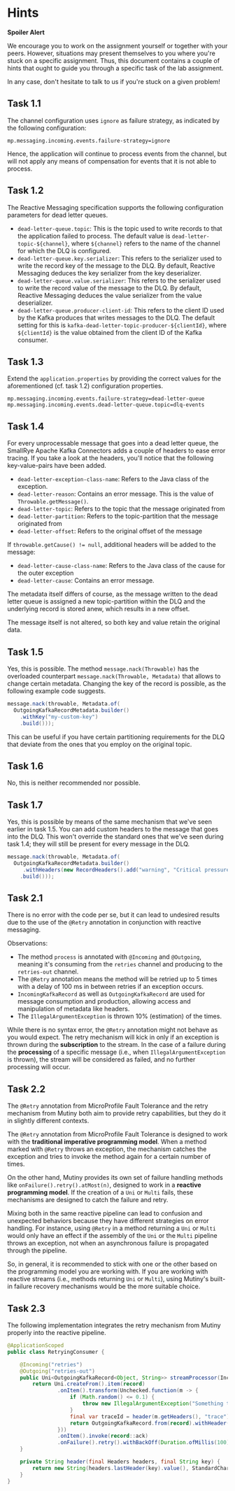 # Hints

**Spoiler Alert**

We encourage you to work on the assignment yourself or together with your peers. However, situations may present themselves to you where you're stuck on a specific assignment. Thus, this document contains a couple of hints that ought to guide you through a specific task of the lab assignment.

In any case, don't hesitate to talk to us if you're stuck on a given problem!

## Task 1.1

The channel configuration uses `ignore` as failure strategy, as indicated by the following configuration:

```properties
mp.messaging.incoming.events.failure-strategy=ignore
```

Hence, the application will continue to process events from the channel, but will not apply any means of compensation for events that it is not able to process.

## Task 1.2

The Reactive Messaging specification supports the following configuration parameters for dead letter queues.

* `dead-letter-queue.topic`: This is the topic used to write records to that the application failed to process. The default value is `dead-letter-topic-${channel}`, where `${channel}` refers to the name of the channel for which the DLQ is configured.
* `dead-letter-queue.key.serializer`: This refers to the serializer used to write the record key of the message to the DLQ. By default, Reactive Messaging deduces the key serializer from the key deserializer.
* `dead-letter-queue.value.serializer`: This refers to the serializer used to write the record value of the message to the DLQ. By default, Reactive Messaging deduces the value serializer from the value deserializer.
* `dead-letter-queue.producer-client-id`: This refers to the client ID used by the Kafka produces that writes messages to the DLQ. The default setting for this is `kafka-dead-letter-topic-producer-${clientId}`, where `${clientId}` is the value obtained from the client ID of the Kafka consumer.

## Task 1.3

Extend the `application.properties` by providing the correct values for the aforementioned (cf. task 1.2) configuration properties.

```properties
mp.messaging.incoming.events.failure-strategy=dead-letter-queue
mp.messaging.incoming.events.dead-letter-queue.topic=dlq-events
```

## Task 1.4

For every unprocessable message that goes into a dead letter queue, the SmallRye Apache Kafka Connectors adds a couple of headers to ease error tracing. If you take a look at the headers, you'll notice that the following key-value-pairs have been added.

* `dead-letter-exception-class-name`: Refers to the Java class of the exception.
* `dead-letter-reason`: Contains an error message. This is the value of `Throwable.getMessage()`.
* `dead-letter-topic`: Refers to the topic that the message originated from
* `dead-letter-partition`: Refers to the topic-partition that the message originated from
* `dead-letter-offset`: Refers to the original offset of the message

If `throwable.getCause() != null`, additional headers will be added to the message:

* `dead-letter-cause-class-name`: Refers to the Java class of the cause for the outer exception
* `dead-letter-cause`: Contains an error message.

The metadata itself differs of course, as the message written to the dead letter queue is assigned a new topic-partition within the DLQ and the underlying record is stored anew, which results in a new offset.

The message itself is not altered, so both key and value retain the original data.

## Task 1.5

Yes, this is possible. The method `message.nack(Throwable)` has the overloaded counterpart `message.nack(Throwable, Metadata)` that allows to change certain metadata. Changing the key of the record is possible, as the following example code suggests.

```java
message.nack(throwable, Metadata.of(
  OutgoingKafkaRecordMetadata.builder()
    .withKey("my-custom-key")
    .build()));
```

This can be useful if you have certain partitioning requirements for the DLQ that deviate from the ones that you employ on the original topic.

## Task 1.6

No, this is neither recommended nor possible.

## Task 1.7

Yes, this is possible by means of the same mechanism that we've seen earlier in task 1.5. You can add custom headers to the message that goes into the DLQ. This won't override the standard ones that we've seen during task 1.4; they will still be present for every message in the DLQ.

```java
message.nack(throwable, Metadata.of(
  OutgoingKafkaRecordMetadata.builder()
     .withHeaders(new RecordHeaders().add("warning", "Critical pressure loss!".getBytes(StandardCharsets.UTF_8)))
    .build()));
```

## Task 2.1

There is no error with the code per se, but it can lead to undesired results due to the use of the `@Retry` annotation in conjunction with reactive messaging.

Observations:

* The method `process` is annotated with `@Incoming` and `@Outgoing`, meaning it's consuming from the `retries` channel and producing to the `retries-out` channel.
* The `@Retry` annotation means the method will be retried up to 5 times with a delay of 100 ms in between retries if an exception occurs.
* `IncomingKafkaRecord` as well as `OutgoingKafkaRecord` are used for message consumption and production, allowing access and manipulation of metadata like headers.
* The `IllegalArgumentException` is thrown 10% (estimation) of the times.

While there is no syntax error, the `@Retry` annotation might not behave as you would expect. The retry mechanism will kick in only if an exception is thrown during the **subscription** to the stream. In the case of a failure during the **processing** of a specific message (i.e., when `IllegalArgumentException` is thrown), the stream will be considered as failed, and no further processing will occur.

## Task 2.2

The `@Retry` annotation from MicroProfile Fault Tolerance and the retry mechanism from Mutiny both aim to provide retry capabilities, but they do it in slightly different contexts.

The `@Retry` annotation from MicroProfile Fault Tolerance is designed to work with the **traditional imperative programming model**. When a method marked with `@Retry` throws an exception, the mechanism catches the exception and tries to invoke the method again for a certain number of times.

On the other hand, Mutiny provides its own set of failure handling methods like `onFailure().retry().atMost(n)`, designed to work in a **reactive programming model**. If the creation of a `Uni` or `Multi` fails, these mechanisms are designed to catch the failure and retry.

Mixing both in the same reactive pipeline can lead to confusion and unexpected behaviors because they have different strategies on error handling. For instance, using `@Retry` in a method returning a `Uni` or `Multi` would only have an effect if the assembly of the `Uni` or the `Multi` pipeline throws an exception, not when an asynchronous failure is propagated through the pipeline.

So, in general, it is recommended to stick with one or the other based on the programming model you are working with. If you are working with reactive streams (i.e., methods returning `Uni` or `Multi`), using Mutiny's built-in failure recovery mechanisms would be the more suitable choice.

## Task 2.3

The following implementation integrates the retry mechanism from Mutiny properly into the reactive pipeline.

```java
@ApplicationScoped
public class RetryingConsumer {

    @Incoming("retries")
    @Outgoing("retries-out")
    public Uni<OutgoingKafkaRecord<Object, String>> streamProcessor(IncomingKafkaRecord<Object, String> record) {
        return Uni.createFrom().item(record)
                .onItem().transform(Unchecked.function(m -> {
                    if (Math.random() <= 0.1) {
                        throw new IllegalArgumentException("Something terrible just happened");
                    }
                    final var traceId = header(m.getHeaders(), "trace");
                    return OutgoingKafkaRecord.from(record).withHeader("trace", traceId);
                }))
                .onItem().invoke(record::ack)
                .onFailure().retry().withBackOff(Duration.ofMillis(100)).atMost(5);
    }

    private String header(final Headers headers, final String key) {
        return new String(headers.lastHeader(key).value(), StandardCharsets.UTF_8);
    }
}
```
